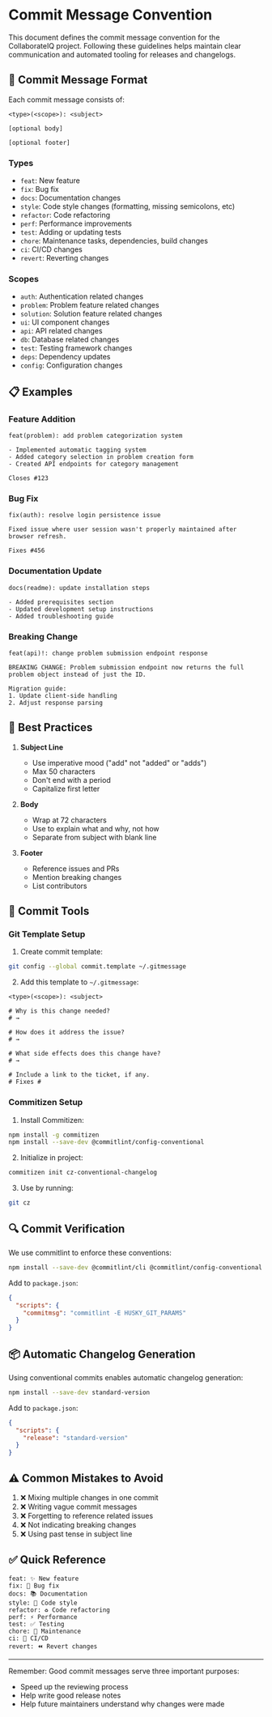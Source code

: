 # Commit Message Convention

This document defines the commit message convention for the CollaborateIQ project. Following these guidelines helps maintain clear communication and automated tooling for releases and changelogs.

## 📝 Commit Message Format

Each commit message consists of:
```
<type>(<scope>): <subject>

[optional body]

[optional footer]
```

### Types

- `feat`: New feature
- `fix`: Bug fix
- `docs`: Documentation changes
- `style`: Code style changes (formatting, missing semicolons, etc)
- `refactor`: Code refactoring
- `perf`: Performance improvements
- `test`: Adding or updating tests
- `chore`: Maintenance tasks, dependencies, build changes
- `ci`: CI/CD changes
- `revert`: Reverting changes

### Scopes

- `auth`: Authentication related changes
- `problem`: Problem feature related changes
- `solution`: Solution feature related changes
- `ui`: UI component changes
- `api`: API related changes
- `db`: Database related changes
- `test`: Testing framework changes
- `deps`: Dependency updates
- `config`: Configuration changes

## 📋 Examples

### Feature Addition
```
feat(problem): add problem categorization system

- Implemented automatic tagging system
- Added category selection in problem creation form
- Created API endpoints for category management

Closes #123
```

### Bug Fix
```
fix(auth): resolve login persistence issue

Fixed issue where user session wasn't properly maintained after
browser refresh.

Fixes #456
```

### Documentation Update
```
docs(readme): update installation steps

- Added prerequisites section
- Updated development setup instructions
- Added troubleshooting guide
```

### Breaking Change
```
feat(api)!: change problem submission endpoint response

BREAKING CHANGE: Problem submission endpoint now returns the full
problem object instead of just the ID.

Migration guide:
1. Update client-side handling
2. Adjust response parsing
```

## 🎯 Best Practices

1. **Subject Line**
   - Use imperative mood ("add" not "added" or "adds")
   - Max 50 characters
   - Don't end with a period
   - Capitalize first letter

2. **Body**
   - Wrap at 72 characters
   - Use to explain what and why, not how
   - Separate from subject with blank line

3. **Footer**
   - Reference issues and PRs
   - Mention breaking changes
   - List contributors

## 🤖 Commit Tools

### Git Template Setup

1. Create commit template:
```bash
git config --global commit.template ~/.gitmessage
```

2. Add this template to `~/.gitmessage`:
```
<type>(<scope>): <subject>

# Why is this change needed?
# →

# How does it address the issue?
# →

# What side effects does this change have?
# →

# Include a link to the ticket, if any.
# Fixes #
```

### Commitizen Setup

1. Install Commitizen:
```bash
npm install -g commitizen
npm install --save-dev @commitlint/config-conventional
```

2. Initialize in project:
```bash
commitizen init cz-conventional-changelog
```

3. Use by running:
```bash
git cz
```

## 🔍 Commit Verification

We use commitlint to enforce these conventions:

```bash
npm install --save-dev @commitlint/cli @commitlint/config-conventional
```

Add to `package.json`:
```json
{
  "scripts": {
    "commitmsg": "commitlint -E HUSKY_GIT_PARAMS"
  }
}
```

## 📦 Automatic Changelog Generation

Using conventional commits enables automatic changelog generation:

```bash
npm install --save-dev standard-version
```

Add to `package.json`:
```json
{
  "scripts": {
    "release": "standard-version"
  }
}
```

## ⚠️ Common Mistakes to Avoid

1. ❌ Mixing multiple changes in one commit
2. ❌ Writing vague commit messages
3. ❌ Forgetting to reference related issues
4. ❌ Not indicating breaking changes
5. ❌ Using past tense in subject line

## ✅ Quick Reference

```
feat: ✨ New feature
fix: 🐛 Bug fix
docs: 📚 Documentation
style: 💎 Code style
refactor: ♻️ Code refactoring
perf: ⚡️ Performance
test: ✅ Testing
chore: 🔧 Maintenance
ci: 👷 CI/CD
revert: ⏪️ Revert changes
```

---

Remember: Good commit messages serve three important purposes:
- Speed up the reviewing process
- Help write good release notes
- Help future maintainers understand why changes were made

